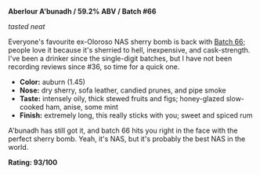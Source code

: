 **Aberlour A'bunadh / 59.2% ABV / Batch #66**

*tasted neat*

Everyone's favourite ex-Oloroso NAS sherry bomb is back with [Batch 66](https://www.whiskybase.com/whiskies/whisky/154053/aberlour-abunadh-batch-66); people love it because it's sherried to hell, inexpensive, and cask-strength.  I've been a drinker since the single-digit batches, but I have not been recording reviews since #36, so time for a quick one.

* **Color:** auburn (1.45)
* **Nose:** dry sherry, sofa leather, candied prunes, and pipe smoke  
* **Taste:** intensely oily, thick stewed fruits and figs; honey-glazed slow-cooked ham, anise, some mint
* **Finish:** extremely long, this really sticks with you; sweet and spiced rum

A'bunadh has still got it, and batch 66 hits you right in the face with the perfect sherry bomb.  Yeah, it's NAS, but it's probably the best NAS in the world.

**Rating: 93/100**